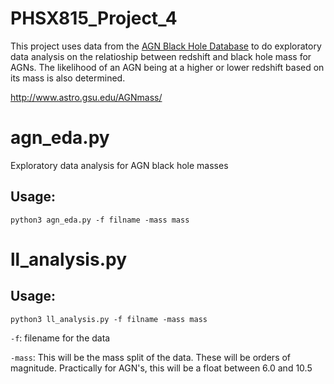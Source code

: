 # PHSX815_Project_4
This project uses data from the  <a href="https://iopscience.iop.org/article/10.1086/679601">AGN Black Hole Database</a> to do exploratory data analysis
on the relatioship between redshift and black hole mass for AGNs. The likelihood of an AGN being at a higher or lower redshift based on its mass is also determined.

http://www.astro.gsu.edu/AGNmass/
# agn_eda.py
Exploratory data analysis for AGN black hole masses
## Usage:

`python3 agn_eda.py -f filname -mass mass`

# ll_analysis.py

## Usage:

`python3 ll_analysis.py -f filname -mass mass`

`-f`: filename for the data

`-mass`: This will be the mass split of the data. These will be orders of magnitude. Practically for AGN's, this will be a float between 6.0 and 10.5
